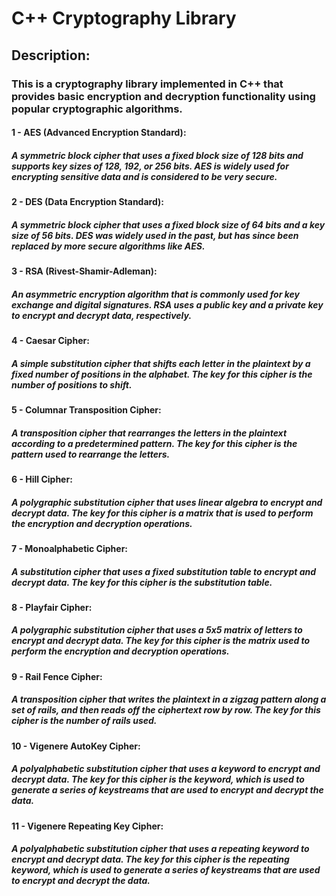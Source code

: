 # C++ Cryptography Library
## Description: 
### This is a cryptography library implemented in C++ that provides basic encryption and decryption functionality using popular cryptographic algorithms.

#### 1 - AES (Advanced Encryption Standard):
##### A symmetric block cipher that uses a fixed block size of 128 bits and supports key sizes of 128, 192, or 256 bits. AES is widely used for encrypting sensitive data and is considered to be very secure.

#### 2 - DES (Data Encryption Standard):
##### A symmetric block cipher that uses a fixed block size of 64 bits and a key size of 56 bits. DES was widely used in the past, but has since been replaced by more secure algorithms like AES.

#### 3 - RSA (Rivest-Shamir-Adleman):
##### An asymmetric encryption algorithm that is commonly used for key exchange and digital signatures. RSA uses a public key and a private key to encrypt and decrypt data, respectively.

#### 4 - Caesar Cipher:
##### A simple substitution cipher that shifts each letter in the plaintext by a fixed number of positions in the alphabet. The key for this cipher is the number of positions to shift.

#### 5 - Columnar Transposition Cipher:
##### A transposition cipher that rearranges the letters in the plaintext according to a predetermined pattern. The key for this cipher is the pattern used to rearrange the letters.

#### 6 - Hill Cipher:
##### A polygraphic substitution cipher that uses linear algebra to encrypt and decrypt data. The key for this cipher is a matrix that is used to perform the encryption and decryption operations.

#### 7 - Monoalphabetic Cipher:
##### A substitution cipher that uses a fixed substitution table to encrypt and decrypt data. The key for this cipher is the substitution table.

#### 8 - Playfair Cipher:
##### A polygraphic substitution cipher that uses a 5x5 matrix of letters to encrypt and decrypt data. The key for this cipher is the matrix used to perform the encryption and decryption operations.

#### 9 - Rail Fence Cipher:
##### A transposition cipher that writes the plaintext in a zigzag pattern along a set of rails, and then reads off the ciphertext row by row. The key for this cipher is the number of rails used.

#### 10 - Vigenere AutoKey Cipher:
##### A polyalphabetic substitution cipher that uses a keyword to encrypt and decrypt data. The key for this cipher is the keyword, which is used to generate a series of keystreams that are used to encrypt and decrypt the data.

#### 11 - Vigenere Repeating Key Cipher:
##### A polyalphabetic substitution cipher that uses a repeating keyword to encrypt and decrypt data. The key for this cipher is the repeating keyword, which is used to generate a series of keystreams that are used to encrypt and decrypt the data.

